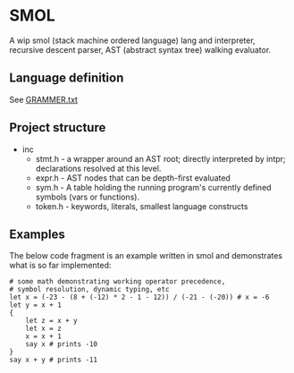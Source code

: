 # SMOL
A wip smol (stack machine ordered language) lang and interpreter, recursive descent parser, AST (abstract syntax tree) walking evaluator.

## Language definition
See [GRAMMER.txt](GRAMMER.txt)
## Project structure
- inc
    - stmt.h - a wrapper around an AST root; directly interpreted by intpr; declarations resolved at this level.
    - expr.h - AST nodes that can be depth-first evaluated
    - sym.h - A table holding the running program's currently defined symbols (vars or functions).
    - token.h - keywords, literals, smallest language constructs

## Examples
The below code fragment is an example written in smol and demonstrates what is so far implemented:
```
# some math demonstrating working operator precedence,
# symbol resolution, dynamic typing, etc
let x = (-23 - (8 + (-12) * 2 - 1 - 12)) / (-21 - (-20)) # x = -6
let y = x + 1
{
    let z = x + y
    let x = z
    x = x + 1
    say x # prints -10
}
say x + y # prints -11
```
